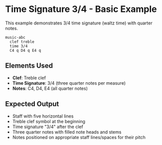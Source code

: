 # Time Signature 3/4 - Basic Example

This example demonstrates 3/4 time signature (waltz time) with quarter notes.

```mermaid
music-abc
  clef treble
  time 3/4
  C4 q D4 q E4 q
```

## Elements Used
- **Clef**: Treble clef
- **Time Signature**: 3/4 (three quarter notes per measure)
- **Notes**: C4, D4, E4 (all quarter notes)

## Expected Output
- Staff with five horizontal lines
- Treble clef symbol at the beginning
- Time signature "3/4" after the clef
- Three quarter notes with filled note heads and stems
- Notes positioned on appropriate staff lines/spaces for their pitch
